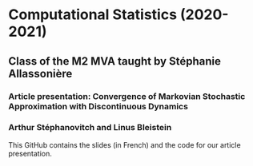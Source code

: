 # Computational Statistics (2020-2021)
## Class of the M2 MVA taught by Stéphanie Allassonière
### Article presentation: Convergence of Markovian Stochastic Approximation with Discontinuous Dynamics
### Arthur Stéphanovitch and Linus Bleistein 

This GitHub contains the slides (in French) and the code for our article presentation. 
